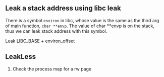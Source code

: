 ## Leak a stack address using libc leak


There is a symbol `environ` in libc, whose value is the same as the third arg of main function, `char **envp`. The value of char **envp is on the stack, thus we can leak stack address with this symbol. 

Leak LIBC_BASE + environ_offset


## LeakLess
1. Check the process map for a rw page
